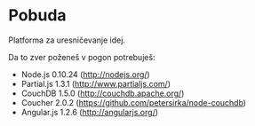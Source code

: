 Pobuda
======

Platforma za uresničevanje idej.


Da to zver poženeš v pogon potrebuješ:
* Node.js 0.10.24 (http://nodejs.org/)
* Partial.js 1.3.1 (http://www.partialjs.com/)
* CouchDB 1.5.0 (http://couchdb.apache.org/)
* Coucher 2.0.2 (https://github.com/petersirka/node-couchdb)
* Angular.js 1.2.6 (http://angularjs.org/)